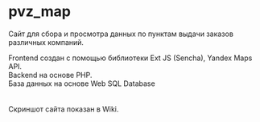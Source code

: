 # pvz_map
Сайт для сбора и просмотра данных по пунктам выдачи заказов различных компаний.

Frontend создан с помощью библиотеки Ext JS (Sencha), Yandex Maps API.
<br>
Backend на основе PHP.
<br>
База данных на основе Web SQL Database
<br><br><br>
Скриншот сайта показан в Wiki.
